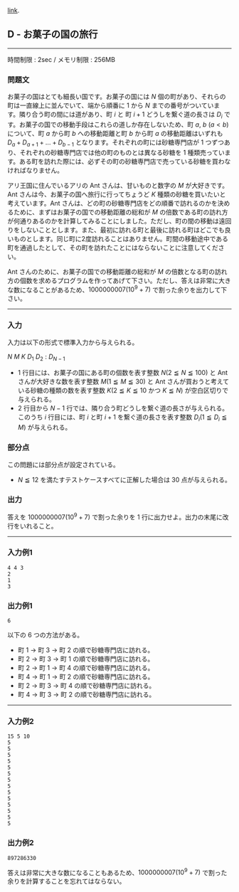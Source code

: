 [link](http://arc020.contest.atcoder.jp/tasks/arc020_4).

## D - お菓子の国の旅行

----------

時間制限 : 2sec / メモリ制限 : 256MB

### 問題文

お菓子の国はとても細長い国です。お菓子の国には $N$ 個の町があり、それらの町は一直線上に並んでいて、端から順番に $1$ から $N$ までの番号がついています。隣り合う町の間には道があり、町 $i$ と 町 $i+1$ どうしを繋ぐ道の長さは $D_i$ です。お菓子の国での移動手段はこれらの道しか存在しないため、町 $a$, $b$ ($a < b$) について、町 $a$ から町 $b$ への移動距離と町 $b$ から町 $a$ の移動距離はいずれも $D_a + D_{a+1} + ... + D_{b-1}$ となります。それぞれの町には砂糖専門店が $1$ つずつあり、それぞれの砂糖専門店では他の町のものとは異なる砂糖を $1$ 種類売っています。ある町を訪れた際には、必ずその町の砂糖専門店で売っている砂糖を買わなければなりません。

アリ王国に住んでいるアリの Ant さんは、甘いものと数字の $M$ が大好きです。Ant さんは今、お菓子の国へ旅行に行ってちょうど $K$ 種類の砂糖を買いたいと考えています。Ant さんは、どの町の砂糖専門店をどの順番で訪れるのかを決めるために、まずはお菓子の国での移動距離の総和が $M$ の倍数である町の訪れ方が何通りあるのかを計算してみることにしました。ただし、町の間の移動は遠回りをしないこととします。また、最初に訪れる町と最後に訪れる町はどこでも良いものとします。同じ町に2度訪れることはありません。町間の移動途中である町を通過したとして、その町を訪れたことにはならないことに注意してください。

Ant さんのために、お菓子の国での移動距離の総和が $M$ の倍数となる町の訪れ方の個数を求めるプログラムを作ってあげて下さい。ただし、答えは非常に大きな数になることがあるため、$1000000007(10^9+7)$ で割った余りを出力して下さい。

----------

### 入力

入力は以下の形式で標準入力から与えられる。

>
$N$ $M$ $K$
$D_1$
$D_2$
:
$D_{N-1}$


* $1$ 行目には、お菓子の国にある町の個数を表す整数 $N (2 ≦ N ≦ 100)$ と Ant さんが大好きな数を表す整数 $M (1 ≦ M ≦ 30)$ と Ant さんが買おうと考えている砂糖の種類の数を表す整数 $K (2 ≦ K ≦ 10$ かつ $K ≦ N)$ が空白区切りで与えられる。
* $2$ 行目から $N-1$ 行では、隣り合う町どうしを繋ぐ道の長さが与えられる。このうち $i$ 行目には、町 $i$ と町 $i+1$ を繋ぐ道の長さを表す整数 $D_i (1 ≦ D_i ≦ M)$ が与えられる。
### 部分点

この問題には部分点が設定されている。

* $N ≦ 12$ を満たすテストケースすべてに正解した場合は $30$ 点が与えられる。
### 出力

答えを $1000000007(10^9+7)$ で割った余りを $1$ 行に出力せよ。出力の末尾に改行をいれること。

----------

### 入力例1

```
4 4 3
2
1
3
```

### 出力例1

```
6
```

以下の $6$ つの方法がある。

* 町 $1$ → 町 $3$ → 町 $2$ の順で砂糖専門店に訪れる。
* 町 $2$ → 町 $3$ → 町 $1$ の順で砂糖専門店に訪れる。
* 町 $2$ → 町 $1$ → 町 $4$ の順で砂糖専門店に訪れる。
* 町 $4$ → 町 $1$ → 町 $2$ の順で砂糖専門店に訪れる。
* 町 $2$ → 町 $3$ → 町 $4$ の順で砂糖専門店に訪れる。
* 町 $4$ → 町 $3$ → 町 $2$ の順で砂糖専門店に訪れる。
----------

### 入力例2

```
15 5 10
5
5
5
5
5
5
5
5
5
5
5
5
5
5
```

### 出力例2

```
897286330
```

答えは非常に大きな数になることもあるため、$1000000007(10^9+7)$ で割った余りを計算することを忘れてはならない。

